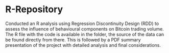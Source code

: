 # R-Repository
Conducted an R analysis using Regression Discontinuity Design (RDD) to assess the influence of behavioural components on Bitcoin trading volume.
The R file with the code is available in the folder, the source of the data can be found directly from there. This is followed by a PDF summary presentation of the project with detailed analysis and final considerations.
